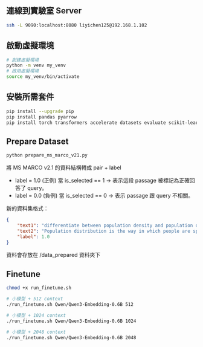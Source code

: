 ## 連線到實驗室 Server

```bash
ssh -L 9090:localhost:8080 liyichen125@192.168.1.102
```

## 啟動虛擬環境

```bash
# 創建虛擬環境
python -m venv my_venv
# 啟用虛擬環境
source my_venv/bin/activate
```

## 安裝所需套件

```bash
pip install --upgrade pip
pip install pandas pyarrow
pip install torch transformers accelerate datasets evaluate scikit-learn huggingface_hub ms-swift

```

## Prepare Dataset

```bash
python prepare_ms_marco_v21.py
```

將 MS MARCO v2.1 的資料結構轉成 pair + label

-   label = 1.0 (正例)
    當 is_selected == 1 → 表示這段 passage 被標記為正確回答了 query。
-   label = 0.0 (負例)
    當 is_selected == 0 → 表示 passage 跟 query 不相關。

新的資料集格式：

```json
{
    "text1": "differentiate between population density and population distribution.",
    "text2": "Population distribution is the way in which people are spread across a given area, whereas population density is the average number of people per square kilometre. It's basically a way of measuring the population distribution. Hope this helps.",
    "label": 1.0
}
```

資料會存放在 /data_prepared 資料夾下

## Finetune

```bash
chmod +x run_finetune.sh

# 小模型 + 512 context
./run_finetune.sh Qwen/Qwen3-Embedding-0.6B 512

# 小模型 + 1024 context
./run_finetune.sh Qwen/Qwen3-Embedding-0.6B 1024

# 小模型 + 2048 context
./run_finetune.sh Qwen/Qwen3-Embedding-0.6B 2048

```
